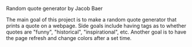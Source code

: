 Random quote generator by Jacob Baer

The main goal of this project is to make a random quote generator
that prints a quote on a webpage. Side goals include having tags as to whether quotes are "funny", "historical", "inspirational", etc. Another goal is to have the page refresh and change colors after a set time.